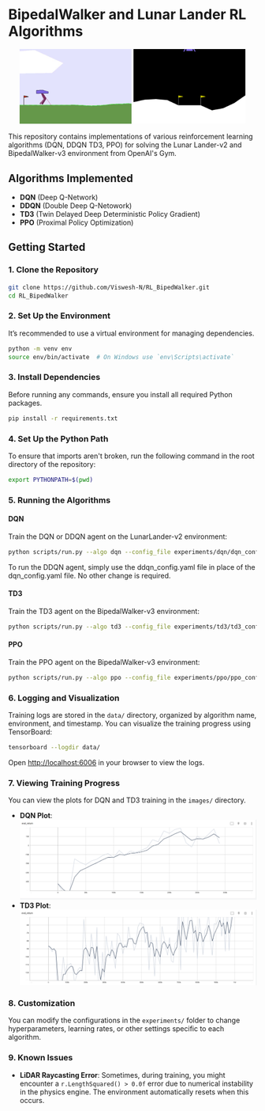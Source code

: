 #  **BipedalWalker and Lunar Lander RL Algorithms**

<p align="center">
  <img src="images/bipedwalker.gif" alt="Bipedal Walker Agent" width="45%">
  <img src="images/lunar_lander.gif" alt="Lunar Lander Agent" width="45%">
</p>

This repository contains implementations of various reinforcement learning algorithms (DQN, DDQN TD3, PPO) for solving the Lunar Lander-v2 and BipedalWalker-v3 environment from OpenAI's Gym. 

##  **Algorithms Implemented**

- **DQN** (Deep Q-Network)
- **DDQN** (Double Deep Q-Netowork)
- **TD3** (Twin Delayed Deep Deterministic Policy Gradient)
- **PPO** (Proximal Policy Optimization)


##  **Getting Started**

### 1. **Clone the Repository**

```bash
git clone https://github.com/Viswesh-N/RL_BipedWalker.git
cd RL_BipedWalker
```

### 2. **Set Up the Environment**

It’s recommended to use a virtual environment for managing dependencies.

```bash
python -m venv env
source env/bin/activate  # On Windows use `env\Scripts\activate`
```

### 3. **Install Dependencies**

Before running any commands, ensure you install all required Python packages.

```bash
pip install -r requirements.txt
```

### 4. **Set Up the Python Path**

To ensure that imports aren't broken, run the following command in the root directory of the repository:

```bash
export PYTHONPATH=$(pwd)
```

### 5. **Running the Algorithms**

#### **DQN**

Train the DQN or DDQN agent on the LunarLander-v2 environment:

```bash
python scripts/run.py --algo dqn --config_file experiments/dqn/dqn_config.yaml --seed 1 --eval_interval 10000 --num_eval_trajectories 10 --num_render_trajectories 0 --log_interval 1000
```

To run the DDQN agent, simply use the ddqn_config.yaml file in place of the dqn_config.yaml file. No other change is required.

#### **TD3**

Train the TD3 agent on the BipedalWalker-v3 environment:

```bash
python scripts/run.py --algo td3 --config_file experiments/td3/td3_config.yaml --seed 1 --eval_interval 10000 --num_eval_trajectories 10 --num_render_trajectories 0 --log_interval 1000
```

#### **PPO**

Train the PPO agent on the BipedalWalker-v3 environment:

```bash
python scripts/run.py --algo ppo --config_file experiments/ppo/ppo_config.yaml --seed 1 --eval_interval 10000 --num_eval_trajectories 10 --num_render_trajectories 0 --log_interval 1000
```
### 6. **Logging and Visualization**

Training logs are stored in the `data/` directory, organized by algorithm name, environment, and timestamp. You can visualize the training progress using TensorBoard:

```bash
tensorboard --logdir data/
```

Open [http://localhost:6006](http://localhost:6006) in your browser to view the logs.

### 7. **Viewing Training Progress**

You can view the plots for DQN and TD3 training in the `images/` directory.

- **DQN Plot**: ![DQN Plot](images/dqn_plot.png)
- **TD3 Plot**: ![TD3 Plot](images/td3_plot.png)



### 8. **Customization**

You can modify the configurations in the `experiments/` folder to change hyperparameters, learning rates, or other settings specific to each algorithm.

### 9. **Known Issues**

- **LiDAR Raycasting Error**: Sometimes, during training, you might encounter a `r.LengthSquared() > 0.0f` error due to numerical instability in the physics engine. The environment automatically resets when this occurs.




